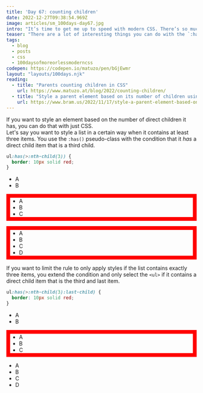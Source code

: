 ```yaml
---
title: 'Day 67: counting children'
date: 2022-12-27T09:38:54.969Z
image: articles/sm_100days-day67.jpg
intro: "It’s time to get me up to speed with modern CSS. There’s so much new in CSS that I know too little about. To change that I’ve started [#100DaysOfMoreOrLessModernCSS](/blog/2022/100-days-of-more-or-less-modern-css/). Why more or less modern CSS? Because some topics will be about cutting-edge features, while other stuff has been around for quite a while already, but I just have little to no experience with it."
teaser: "There are a lot of interesting things you can do with the `:has()` pseudo-class. I’ve already covered some of them on [day 26](/blog/2022/100daysof-day26/)."
tags:
  - blog
  - posts
  - css
  - 100daysofmoreorlessmoderncss
codepen: https://codepen.io/matuzo/pen/bGjEwmr
layout: "layouts/100days.njk"
reading:
  - title: "Parents counting children in CSS"
    url: https://www.matuzo.at/blog/2022/counting-children/
  - title: "Style a parent element based on its number of children using CSS :has()"
    url: https://www.bram.us/2022/11/17/style-a-parent-element-based-on-its-number-of-children-using-css-has/
---
```


If you want to style an element based on the number of direct children it has, you can do that with just CSS.  
Let's say you want to style a list in a certain way when it contains at least three items. You use the `:has()` pseudo-class with the condition that it _has_ a direct child item that is a third child.

```css
ul:has(>:nth-child(3)) {
  border: 10px solid red;
}
```

<style>
  .sample1  ul:has(>:nth-child(3)) {
    border: 10px solid red;
  }
</style>

<div class="sample1" data-sample="demo: list with 2 items">
  <ul>
    <li>A</li>
    <li>B</li>
  </ul>
</div>

<div class="sample1" data-sample="demo: list with 3 items">
  <ul>
    <li>A</li>
    <li>B</li>
    <li>C</li>
  </ul>
</div>

<div class="sample1" data-sample="demo: list with 4 items">
  <ul>
    <li>A</li>
    <li>B</li>
    <li>C</li>
    <li>D</li>
  </ul>
</div>

If you want to limit the rule to only apply styles if the list contains exactly three items, you extend the condition and only select the `<ul>` if it contains a direct child item that is the third and last item.

```css
ul:has(>:nth-child(3):last-child) {
  border: 10px solid red;
}
```

<style>
  .sample2 ul:has(>:nth-child(3):last-child) {
    border: 10px solid red;
  }
</style>

<div class="sample2" data-sample="demo: list with 2 items">
  <ul>
    <li>A</li>
    <li>B</li>
  </ul>
</div>

<div class="sample2" data-sample="demo: list with 3 items">
  <ul>
    <li>A</li>
    <li>B</li>
    <li>C</li>
  </ul>
</div>

<div class="sample2" data-sample="demo: list with 4 items">
  <ul>
    <li>A</li>
    <li>B</li>
    <li>C</li>
    <li>D</li>
  </ul>
</div>